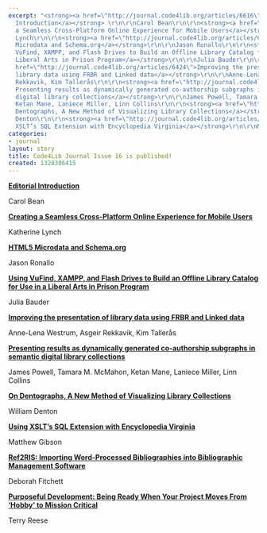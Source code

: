 ```yaml
---
excerpt: "<strong><a href=\"http://journal.code4lib.org/articles/6616\">Editorial
  Introduction</a></strong> \r\n\r\nCarol Bean\r\n\r\n<strong><a href=\"http://journal.code4lib.org/articles/6223\">Creating
  a Seamless Cross-Platform Online Experience for Mobile Users</a></strong>\r\n\r\nKatherine
  Lynch\r\n\r\n<strong><a href=\"http://journal.code4lib.org/articles/6400\">HTML5
  Microdata and Schema.org</a></strong>\r\n\r\nJason Ronallo\r\n\r\n<strong><a href=\"http://journal.code4lib.org/articles/6225\">Using
  VuFind, XAMPP, and Flash Drives to Build an Offline Library Catalog for Use in a
  Liberal Arts in Prison Program</a></strong>\r\n\r\nJulia Bauder\r\n\r\n<strong><a
  href=\"http://journal.code4lib.org/articles/6424\">Improving the presentation of
  library data using FRBR and Linked data</a></strong>\r\n\r\nAnne-Lena Westrum, Asgeir
  Rekkavik, Kim Tallerås\r\n\r\n<strong><a href=\"http://journal.code4lib.org/articles/6381\">
  Presenting results as dynamically generated co-authorship subgraphs in semantic
  digital library collections</a></strong>\r\n\r\nJames Powell, Tamara M. McMahon,
  Ketan Mane, Laniece Miller, Linn Collins\r\n\r\n<strong><a href=\"http://journal.code4lib.org/articles/6300\">On
  Dentographs, A New Method of Visualizing Library Collections</a></strong>\r\n\r\nWilliam
  Denton\r\n\r\n<strong><a href=\"http://journal.code4lib.org/articles/6486\">Using
  XSLT’s SQL Extension with Encyclopedia Virginia</a></strong>\r\n\r\nMatthew Gibson\r\n\r"
categories:
- journal
layout: story
title: Code4Lib Journal Issue 16 is published!
created: 1328306415
---
```

<strong><a href="http://journal.code4lib.org/articles/6616">Editorial Introduction</a></strong> 

Carol Bean

<strong><a href="http://journal.code4lib.org/articles/6223">Creating a Seamless Cross-Platform Online Experience for Mobile Users</a></strong>

Katherine Lynch

<strong><a href="http://journal.code4lib.org/articles/6400">HTML5 Microdata and Schema.org</a></strong>

Jason Ronallo

<strong><a href="http://journal.code4lib.org/articles/6225">Using VuFind, XAMPP, and Flash Drives to Build an Offline Library Catalog for Use in a Liberal Arts in Prison Program</a></strong>

Julia Bauder

<strong><a href="http://journal.code4lib.org/articles/6424">Improving the presentation of library data using FRBR and Linked data</a></strong>

Anne-Lena Westrum, Asgeir Rekkavik, Kim Tallerås

<strong><a href="http://journal.code4lib.org/articles/6381"> Presenting results as dynamically generated co-authorship subgraphs in semantic digital library collections</a></strong>

James Powell, Tamara M. McMahon, Ketan Mane, Laniece Miller, Linn Collins

<strong><a href="http://journal.code4lib.org/articles/6300">On Dentographs, A New Method of Visualizing Library Collections</a></strong>

William Denton

<strong><a href="http://journal.code4lib.org/articles/6486">Using XSLT’s SQL Extension with Encyclopedia Virginia</a></strong>

Matthew Gibson

<strong><a href="http://journal.code4lib.org/articles/6286">Ref2RIS: Importing Word-Processed Bibliographies into Bibliographic Management Software</a></strong>

Deborah Fitchett

<strong><a href="http://journal.code4lib.org/articles/6393">Purposeful Development: Being Ready When Your Project Moves From ‘Hobby’ to Mission Critical</a></strong>

Terry Reese
